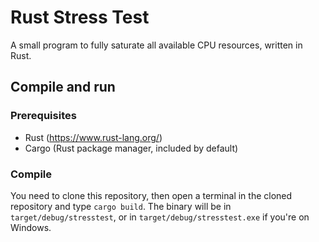 # Rust Stress Test

A small program to fully saturate all available CPU resources, written in Rust.

## Compile and run

### Prerequisites

- Rust (<https://www.rust-lang.org/>)
- Cargo (Rust package manager, included by default)

### Compile

You need to clone this repository, then open a terminal in the cloned repository and type `cargo build`. The binary will be in `target/debug/stresstest`, or in `target/debug/stresstest.exe` if you're on Windows.
